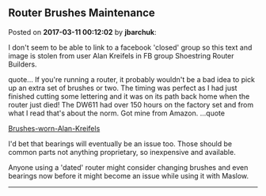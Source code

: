 ## Router Brushes Maintenance
Posted on **2017-03-11 00:12:02** by **jbarchuk**:

I don't seem to be able to link to a facebook 'closed' group so this text and image is stolen from user Alan Kreifels‎ in FB group Shoestring Router Builders.

quote... If you're running a router, it probably wouldn't be a bad idea to pick up an extra set of brushes or two. The timing was perfect as I had just finished cutting some lettering and it was on its path back home when the router just died! The DW611 had over 150 hours on the factory set and from what I read that's about the norm. Got mine from Amazon. ...quote 

[Brushes-worn-Alan-Kreifels](/images/7t/7tjx_brusheswornalankreifels.jpg.jpg)

I'd bet that bearings will eventually be an issue too. Those should be common parts not anything proprietary, so inexpensive and available.

Anyone using a 'dated' router might consider changing brushes and even bearings now before it might become an issue while using it with Maslow.

---

